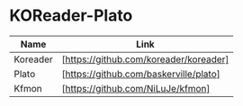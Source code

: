 # KOReader-Plato

| Name | Link |
| ------ | ------ |
| Koreader | [https://github.com/koreader/koreader] |
| Plato | [https://github.com/baskerville/plato] |
| Kfmon | [https://github.com/NiLuJe/kfmon] |
